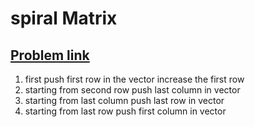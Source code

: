 <h1>spiral Matrix</h1>
<h2><a href="https://leetcode.com/problems/spiral-matrix/submissions/916790045/" target="_blank">Problem link</a></h2>

1. first push first row in the vector increase the first row
2. starting from second row push last column in vector
3. starting from last column push last row in vector
4. starting from last row push first column in vector

